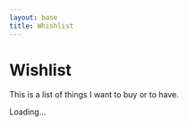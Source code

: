 ```yaml
---
layout: base
title: Whishlist
---
```




# Wishlist
This is a list of things I want to buy or to have.


<div id="wishlist">
    <div class="d-flex justify-content-center">
        <div class="spinner-border" role="status">
            <span class="visually-hidden">Loading...</span>
        </div>
    </div>
</div>


<script>

const boardUrl = 'https://trello.com/b/NjOxqya1.json';

fetch(boardUrl)
.then(response => {
  if (!response.ok) {
    throw new Error(`HTTP error! Status: ${response.status}`);
  }
  return response.json();
})
.then(boardData => {
  const wishlist = document.getElementById('wishlist');
  if (!wishlist) {
    console.error("Element with ID 'wishlist' not found.");
    return;
  }

  if (boardData.lists && boardData.lists.length > 0) {
    const firstListId = boardData.lists[0].id;
    const cards = boardData.cards.filter(card => card.idList === firstListId);

    let ulHtml = '';

    cards.forEach(card => {
      let description = card.desc || '';
      let url = '';
      const urlRegex = /(https?:\/\/[^\s]+)/g;
      const urlMatch = description.match(urlRegex);

      if (urlMatch && urlMatch.length > 0) {
        url = urlMatch[0];
        description = description.replace(url, '').trim();
      }

      let imageHtml = '';
      if (card.attachments && card.attachments.length > 0) {
        const imageAttachment = card.attachments.find(attachment => attachment.url && attachment.name);

        if (imageAttachment){
          imageHtml = `<img src="${imageAttachment.url}" class="card-img-top shadowl" alt="${card.name}" style="object-fit: contain; height: 150px; width: 100%;">`;
        }
      }

      const cardHtml = `
        <div class="card" style="width:300px;">
          ${imageHtml}
          <div class="card-body">
            <h5 class="card-title">${card.name}</h5>
            <p class="card-text">${description}</p>
          </div>
        </div>
      `;

      const linkedCardHtml = url ? `<a href="${url}" target="_blank" class="text-decoration-none text-reset">${cardHtml}</a>` : cardHtml;

      ulHtml += `<li class="mb-3">${linkedCardHtml}</li>`;
    });

    wishlist.innerHTML = `<ul class="list-unstyled">${ulHtml}</ul>`;

  } else {
    wishlist.innerHTML = `<p>No lists found on the board.</p>`;
  }
})
.catch(error => {
  console.error('Error fetching or processing Trello data:', error);
  const wishlist = document.getElementById('wishlist');
  if (wishlist) {
    wishlist.innerHTML = `<p>Error loading wishlist. Check the console for details.</p>`;
  } else {
    console.error("Element with ID 'wishlist' not found to display error message.");
  }
});






</script>
